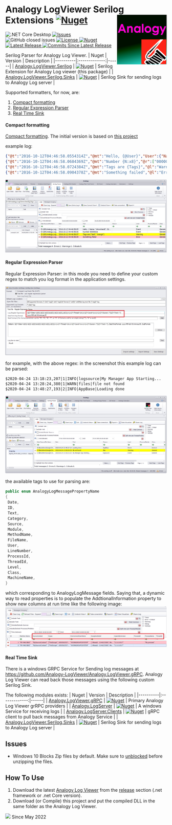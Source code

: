 # Analogy LogViewer Serilog Extensions  [![Nuget](https://img.shields.io/nuget/dt/Analogy.LogViewer.Serilog)](https://www.nuget.org/packages/Analogy.LogViewer.Serilog/) <img src="./Assets/AnalogySerilog.png" align="right" width="155px" height="155px">

<p align="center">

![.NET Core Desktop](https://github.com/Analogy-LogViewer/Analogy.LogViewer.Serilog/workflows/.NET%20Core%20Desktop/badge.svg)
<a href="https://github.com/Analogy-LogViewer/Analogy.LogViewer.Serilog/issues">
    <img src="https://img.shields.io/github/issues/Analogy-LogViewer/Analogy.LogViewer.Serilog"  alt="Issues" />
</a>
![GitHub closed issues](https://img.shields.io/github/issues-closed-raw/Analogy-LogViewer/Analogy.LogViewer.Serilog)
<a href="https://github.com/Analogy-LogViewer/Analogy.LogViewer.Serilog/blob/master/LICENSE.md">
    <img src="https://img.shields.io/github/license/Analogy-LogViewer/Analogy.LogViewer.Serilog" img alt="License"/>
</a>
 [![Nuget](https://img.shields.io/nuget/v/Analogy.LogViewer.Serilog)](https://www.nuget.org/packages/Analogy.LogViewer.Serilog/)
<a href="https://github.com/Analogy-LogViewer/Analogy.LogViewer.Serilog/releases">
    <img src="https://img.shields.io/github/v/release/Analogy-LogViewer/Analogy.LogViewer.Serilog" img alt="Latest Release"/>
</a>
<a href="https://github.com/Analogy-LogViewer/Analogy.LogViewer.Serilog/compare/V2.1.0...master">
    <img src="https://img.shields.io/github/commits-since/Analogy-LogViewer/Analogy.LogViewer.Serilog/latest" img alt="Commits Since Latest Release"/>
</a>
</p>

Serilog Parser for Analogy Log Viewer.
| Nuget   |      Version      |  Description |
|----------|:-------------:|------|
| [Analogy.LogViewer.Serilog](https://www.nuget.org/packages/Analogy.LogViewer.Serilog/) |   [![Nuget](https://img.shields.io/nuget/v/Analogy.LogViewer.Serilog)](https://www.nuget.org/packages/Analogy.LogViewer.Serilog) | Serilog Extension for Analogy Log viewer (this package) |
| [Analogy.LogViewer.Serilog.Sinks](https://www.nuget.org/packages/Analogy.LogViewer.Serilog.Sinks/) |   [![Nuget](https://img.shields.io/nuget/v/Analogy.LogViewer.Serilog.Sinks)](https://www.nuget.org/packages/Analogy.LogViewer.Serilog.Sinks) | Serilog Sink for sending logs to Analogy Log server |

Supported formatters, for now, are:

1. [Compact formatting](https://github.com/Analogy-LogViewer/Analogy.LogViewer.Serilog#Compact-formatting)
2. [Regular Expression Parser](https://github.com/Analogy-LogViewer/Analogy.LogViewer.Serilog#regular-expression-parser)
3. [Real Time Sink](https://github.com/Analogy-LogViewer/Analogy.LogViewer.Serilog#Real-Time-Sink)

#### Compact formatting
[Compact formatting](https://github.com/serilog/serilog-formatting-compact). The initial version is based on [this project](https://github.com/serilog/serilog-formatting-compact-reader)

   example log:
   ```json
   {"@t":"2016-10-12T04:46:58.0554314Z","@mt":"Hello, {@User}","User":{"Name":"nblumhardt","Id":101}}
   {"@t":"2016-10-12T04:46:58.0684369Z","@mt":"Number {N:x8}","@r":["0000002a"],"N":42}
   {"@t":"2016-10-12T04:46:58.0724384Z","@mt":"Tags are {Tags}","@l":"Warning","Tags":["test","orange"]}
   {"@t":"2016-10-12T04:46:58.0904378Z","@mt":"Something failed","@l":"Error", "@x":"System.DivideByZer...<snip>"}
   ```
![Main screen](Assets/CompactFormat.jpg)

#### Regular Expression Parser
Regular Expression Parser: in this mode you need to define your custom regex to match you log format in the application settings.

![Serilog Settings](Assets/SerilogRegularExpression.jpg)

for example, with the above regex: in the screenshot this example log can be parsed:
```
$2020-04-24 13:18:23,207|1|INFO|logsource|My Manager App Starting...
$2020-04-24 13:28:24,380|1|WARN|files|file not found
$2020-04-24 13:48:27,193|2|INFO|AppBase|Loading done
   ```
 
![Serilog Settings](Assets/serilogParserExample.jpg)

the available tags to use for parsing are:

   ```csharp
   public enum AnalogyLogMessagePropertyName
  {
    Date,
    ID,
    Text,
    Category,
    Source,
    Module,
    MethodName,
    FileName,
    User,
    LineNumber,
    ProcessId,
    ThreadId,
    Level,
    Class,
    MachineName,
  }
 ```
which corresponding to AnalogyLogMessage fields. Saying that, a dynamic way to read properties is to populate the AddtionalInformation property to show new columns at run time like the following image:
![Dynamics Columns](Assets/DynamicsColumns.jpg)


#### Real Time Sink

There is a windows GRPC Service for Sending log messages at https://github.com/Analogy-LogViewer/Analogy.LogViewer.gRPC.
Analogy Log Viewer can read back those messages using the following custom Serilog Sink.


The following modules exists:
| Nuget   |      Version      |  Description |
|----------|:-------------:|------|
| [Analogy.LogViewer.gRPC](https://www.nuget.org/packages/Analogy.LogViewer.gRPC/) |   [![Nuget](https://img.shields.io/nuget/v/Analogy.LogViewer.gRPC)](https://www.nuget.org/packages/Analogy.LogViewer.gRPC/) | Primary Analogy Log Viewer grRPC providers |
| [Analogy.LogServer](https://www.nuget.org/packages/Analogy.LogServer/) |   [![Nuget](https://img.shields.io/nuget/v/Analogy.LogServer)](https://www.nuget.org/packages/Analogy.LogServer/) | A windows Service for receiving logs |
| [Analogy.LogServer.Clients](https://www.nuget.org/packages/Analogy.LogServer.Clients/) |   [![Nuget](https://img.shields.io/nuget/v/Analogy.LogServer.Clients)](https://www.nuget.org/packages/Analogy.LogServer.Clients) | gRPC client to pull back messages from Analogy Service |
| [Analogy.LogViewer.Serilog.Sinks](https://www.nuget.org/packages/Analogy.LogViewer.Serilog.Sinks/) |   [![Nuget](https://img.shields.io/nuget/v/Analogy.LogViewer.Serilog.Sinks)](https://www.nuget.org/packages/Analogy.LogViewer.Serilog.Sinks) | Serilog Sink for sending logs to Analogy Log server |

 
## Issues
- Windows 10 Blocks Zip files by default. Make sure to [unblocked](https://singularlabs.com/tips/how-to-unblock-a-zip-file-on-windows-10/) before unzipping the files.


## How To Use
1. Download the latest [Analogy Log Viewer](https://github.com/Analogy-LogViewer/Analogy.LogViewer) from the [release](https://github.com/Analogy-LogViewer/Analogy.LogViewer/releases) section (.net framework or .net Core version).
2. Download (or Compile) this project and put the compiled DLL in the same folder as the Analogy Log Viewer.

![](https://estruyf-github.azurewebsites.net/api/VisitorHit?user=Analogy-LogViewer&repo=Analogy.LogViewer.Serilog&countColorcountColor) Since May 2022
